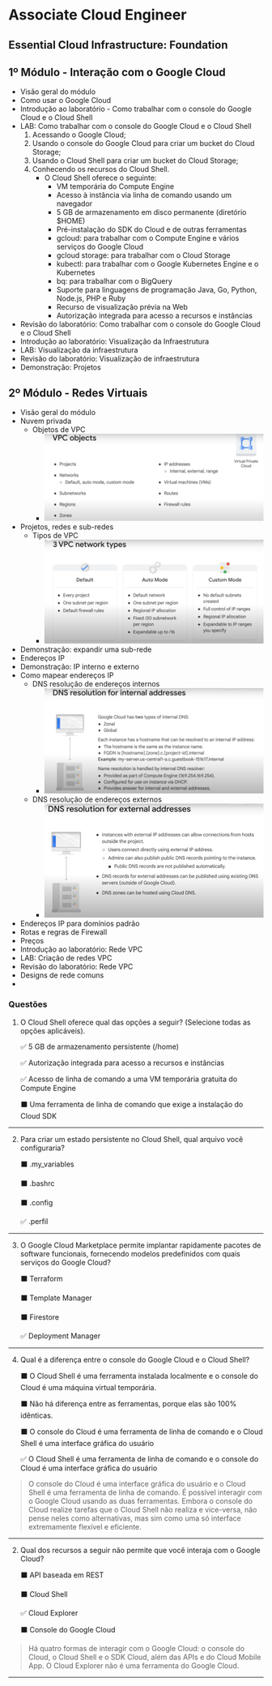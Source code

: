 # Associate Cloud Engineer

## Essential Cloud Infrastructure: Foundation

## 1º Módulo - Interação com o Google Cloud

- Visão geral do módulo
- Como usar o Google Cloud
- Introdução ao laboratório - Como trabalhar com o console do Google Cloud e o Cloud Shell
- LAB: Como trabalhar com o console do Google Cloud e o Cloud Shell
    1. Acessando o Google Cloud;
    2. Usando o console do Google Cloud para criar um bucket do Cloud Storage;
    3. Usando o Cloud Shell para criar um bucket do Cloud Storage;
    4. Conhecendo os recursos do Cloud Shell.
        - O Cloud Shell oferece o seguinte:
            - VM temporária do Compute Engine
            - Acesso à instância via linha de comando usando um navegador
            - 5 GB de armazenamento em disco permanente (diretório $HOME)
            - Pré-instalação do SDK do Cloud e de outras ferramentas
            - gcloud: para trabalhar com o Compute Engine e vários serviços do Google Cloud
            - gcloud storage: para trabalhar com o Cloud Storage
            - kubectl: para trabalhar com o Google Kubernetes Engine e o Kubernetes
            - bq: para trabalhar com o BigQuery
            - Suporte para linguagens de programação Java, Go, Python, Node.js, PHP e Ruby
            - Recurso de visualização prévia na Web
            - Autorização integrada para acesso a recursos e instâncias
- Revisão do laboratório: Como trabalhar com o console do Google Cloud e o Cloud Shell
- Introdução ao laboratório: Visualização da Infraestrutura
- LAB: Visualização da infraestrutura
- Revisão do laboratório: Visualização de infraestrutura
- Demonstração: Projetos

## 2º Módulo - Redes Virtuais

- Visão geral do módulo
- Nuvem privada
    - Objetos de VPC
        - ![image25](img/image25.png)
- Projetos, redes e sub-redes
    - Tipos de VPC
        - ![image26](img/image26.png)
- Demonstração: expandir uma sub-rede
- Endereços IP
- Demonstração: IP interno e externo
- Como mapear endereços IP
    - DNS resolução de endereços internos
        - ![image27](img/image27.png)
    - DNS resolução de endereços externos
        - ![image28](img/image28.png)
- Endereços IP para domínios padrão
- Rotas e regras de Firewall
- Preços
- Introdução ao laboratório: Rede VPC
- LAB: Criação de redes VPC
- Revisão do laboratório: Rede VPC
- Designs de rede comuns
- 

### Questões

1. O Cloud Shell oferece qual das opções a seguir? (Selecione todas as opções aplicáveis).

    :white_check_mark: 5 GB de armazenamento persistente (/home)

    :white_check_mark: Autorização integrada para acesso a recursos e instâncias

    :white_check_mark: Acesso de linha de comando a uma VM temporária gratuita do Compute Engine

    :black_large_square: Uma ferramenta de linha de comando que exige a instalação do Cloud SDK

---

2. Para criar um estado persistente no Cloud Shell, qual arquivo você configuraria?

    :black_large_square: .my_variables

    :black_large_square: .bashrc

    :black_large_square: .config

    :white_check_mark: .perfil

---

3. O Google Cloud Marketplace permite implantar rapidamente pacotes de software funcionais, fornecendo modelos predefinidos com quais serviços do Google Cloud?

    :black_large_square: Terraform

    :black_large_square: Template Manager

    :black_large_square: Firestore

    :white_check_mark: Deployment Manager

---

4. Qual é a diferença entre o console do Google Cloud e o Cloud Shell?

    :black_large_square: O Cloud Shell é uma ferramenta instalada localmente e o console do Cloud é uma máquina virtual temporária.

    :black_large_square: Não há diferença entre as ferramentas, porque elas são 100% idênticas.

    :black_large_square: O console do Cloud é uma ferramenta de linha de comando e o Cloud Shell é uma interface gráfica do usuário

    :white_check_mark: O Cloud Shell é uma ferramenta de linha de comando e o console do Cloud é uma interface gráfica do usuário

> O console do Cloud é uma interface gráfica do usuário e o Cloud Shell é uma ferramenta de linha de comando. É possível interagir com o Google Cloud usando as duas ferramentas. Embora o console do Cloud realize tarefas que o Cloud Shell não realiza e vice-versa, não pense neles como alternativas, mas sim como uma só interface extremamente flexível e eficiente.

---

2. Qual dos recursos a seguir não permite que você interaja com o Google Cloud?

    :black_large_square: API baseada em REST

    :black_large_square: Cloud Shell

    :white_check_mark: Cloud Explorer

    :black_large_square: Console do Google Cloud

> Há quatro formas de interagir com o Google Cloud: o console do Cloud, o Cloud Shell e o SDK Cloud, além das APIs e do Cloud Mobile App. O Cloud Explorer não é uma ferramenta do Google Cloud.

---

